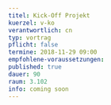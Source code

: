 ```yaml
---
titel: Kick-Off Projekt
kuerzel: v-ko
verantwortlich: cn
typ: vortrag
pflicht: false
termine: 2018-11-29 09:00
empfohlene-voraussetzungen: 
published: true
dauer: 90
raum: 3.102
info: coming soon
---
```

